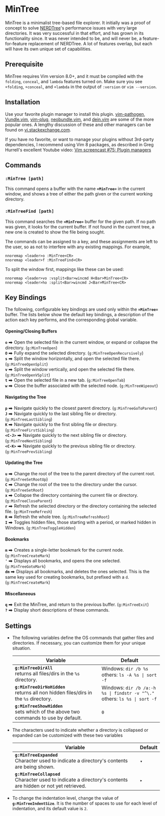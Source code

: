 # MinTree

MinTree is a minimalist tree-based file explorer. It initially was a proof of concept to solve [NERDTree](https://github.com/scrooloose/nerdtree)'s performance issues with very large directories. It was very successful in that effort, and has grown in its functionality since. It was never intended to be, and will never be, a feature-for-feature replacement of NERDTree. A lot of features overlap, but each will have its own unique set of capabilities.

## Prerequisite

MinTree requires Vim version 8.0+, and it must be compiled with the `folding`, `conceal`, and `lambda` features turned on. Make sure you see `+folding`, `+conceal`, and `+lambda` in the output of `:version` or `vim --version`.

## Installation

Use your favorite plugin manager to install this plugin. [vim-pathogen](https://github.com/tpope/vim-pathogen), [Vundle.vim](https://github.com/VundleVim/Vundle.vim), [vim-plug](https://github.com/junegunn/vim-plug), [neobundle.vim](https://github.com/Shougo/neobundle.vim), and [dein.vim](https://github.com/Shougo/dein.vim) are some of the more popular ones. A lengthy discussion of these and other managers can be found on [vi.stackexchange.com](https://vi.stackexchange.com/questions/388/what-is-the-difference-between-the-vim-plugin-managers).

If you have no favorite, or want to manage your plugins without 3rd-party dependencies, I recommend using Vim 8 packages, as described in Greg Hurrell's excellent Youtube video: [Vim screencast #75: Plugin managers](https://www.youtube.com/watch?v=X2_R3uxDN6g)

## Commands

### `:MinTree [path]`
This command opens a buffer with the name **`=MinTree=`** in the current window, and shows a tree of either the path given or the current working directory.

### `:MinTreeFind [path]`
This command searches the **`=MinTree=`** buffer for the given path. If no path was given, it looks for the current buffer. If not found in the current tree, a new one is created to show the file being sought.

The commands can be assigned to a key, and these assignments are left to the user, so as not to interfere with any existing mappings. For example,

```vim
nnoremap <leader>o :MinTree<CR>
nnoremap <leader>f :MinTreeFind<CR>
```

To split the window first, mappings like these can be used:

```vim
nnoremap <leader>vo :vsplit<Bar>wincmd H<Bar>MinTree<CR>
nnoremap <leader>ho :split<Bar>wincmd J<Bar>MinTree<CR>
```

## Key Bindings

The following, configurable key bindings are used only within the **`=MinTree=`** buffer. The lists below show the default key bindings, a description of the action each key performs, and the corresponding global variable.

#### Opening/Closing Buffers
**`o`** ⮕ Open the selected file in the current window, or expand or collapse the directory. (`g:MinTreeOpen`)
<br>**`O`** ⮕ Fully expand the selected directory. (`g:MinTreeOpenRecursively`)
<br>**`s`** ⮕ Split the window horizontally, and open the selected file there. (`g:MinTreeOpenSplit`)
<br>**`v`** ⮕ Split the window vertically, and open the selected file there. (`g:MinTreeOpenVSplit`)
<br>**`t`** ⮕ Open the selected file in a new tab. (`g:MinTreeOpenTab`)
<br>**`w`** ⮕ Close the buffer associated with the selected node. (`g:MinTreeWipeout`)
#### Navigating the Tree
**`p`** ⮕ Navigate quickly to the closest parent directory. (`g:MinTreeGoToParent`)
<br>**`J`** ⮕ Navigate quickly to the last sibling file or directory. (`g:MinTreeLastSibling`)
<br>**`K`** ⮕ Navigate quickly to the first sibling file or directory. (`g:MinTreeFirstSibling`)
<br>**`<C-J>`** ⮕ Navigate quickly to the next sibling file or directory. (`g:MinTreeNextSibling`)
<br>**`<C-K>`** ⮕ Navigate quickly to the previous sibling file or directory. (`g:MinTreePrevSibling`)
#### Updating the Tree
**`u`** ⮕ Change the root of the tree to the parent directory of the current root. (`g:MinTreeSetRootUp`)
<br>**`C`** ⮕ Change the root of the tree to the directory under the cursor. (`g:MinTreeSetRoot`)
<br>**`x`** ⮕ Collapse the directory containing the current file or directory. (`g:MinTreeCloseParent`)
<br>**`r`** ⮕ Refresh the selected directory or the directory containing the selected file. (`g:MinTreeRefresh`)
<br>**`R`** ⮕ Refresh the whole tree. (`g:MinTreeRefreshRoot`)
<br>**`I`** ⮕ Toggles hidden files, those starting with a period, or marked hidden in Windows. (`g:MinTreeToggleHidden`)
#### Bookmarks
**`m`** ⮕ Creates a single-letter bookmark for the current node. (`g:MinTreeCreateMark`)
<br>**`'`** ⮕ Displays all bookmarks, and opens the one selected. (`g:MinTreeGotoMark`)
<br>**`dm`** ⮕ Displays all bookmarks, and deletes the ones selected. This is the same key used for creating bookmarks, but prefixed with a `d`. (`g:MinTreeCreateMark`)
#### Miscellaneous
**`q`** ⮕ Exit the MinTree, and return to the previous buffer. (`g:MinTreeExit`)
<br>**`?`** ⮕ Display short descriptions of these commands.

## Settings

* The following variables define the OS commands that gather files and directories. If necessary, you can customize them for your unique situation.

    Variable | Default
    --- | ---
    **`g:MinTreeDirAll`**<br>returns all files/dirs in the `%s` directory. | Windows: `dir /b %s`<br>others: `ls -A %s \| sort -f`
    **`g:MinTreeDirNoHidden`**<br>returns all non hidden files/dirs in the `%s` directory. | Windows: `dir /b /a:-h %s \| findstr -v "^\."`<br>others: `ls %s \| sort -f`
    **`g:MinTreeShowHidden`**<br>sets which of the above two commands to use by default. | `0`

* The characters used to indicate whether a directory is collapsed or expanded can be customized with these two variables

    Variable | Default
    --- | ---
    **`g:MinTreeExpanded`**<br>Character used to indicate a directory's contents are being shown. | `▾`
    **`g:MinTreeCollapsed`**<br>Character used to indicate a directory's contents are hidden or not yet retrieved. | `▸`

* To change the indentation level, change the value of **`g:MinTreeIndentSize`**. It is the number of spaces to use for each level of indentation, and its default value is `2`.
